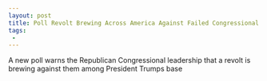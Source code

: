 ```yaml
---
layout: post
title: Poll Revolt Brewing Across America Against Failed Congressional GOP Leadership
tags:
 -
---
```

A new poll warns the Republican Congressional leadership that a revolt is brewing against them among President Trumps base
